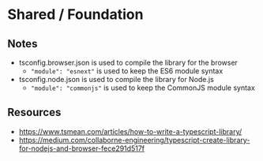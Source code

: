 # Shared / Foundation

## Notes

-   tsconfig.browser.json is used to compile the library for the browser
    -   `"module": "esnext"` is used to keep the ES6 module syntax
-   tsconfig.node.json is used to compile the library for Node.js
    -   `"module": "commonjs"` is used to keep the CommonJS module syntax

## Resources

-   https://www.tsmean.com/articles/how-to-write-a-typescript-library/
-   https://medium.com/collaborne-engineering/typescript-create-library-for-nodejs-and-browser-fece291d517f
